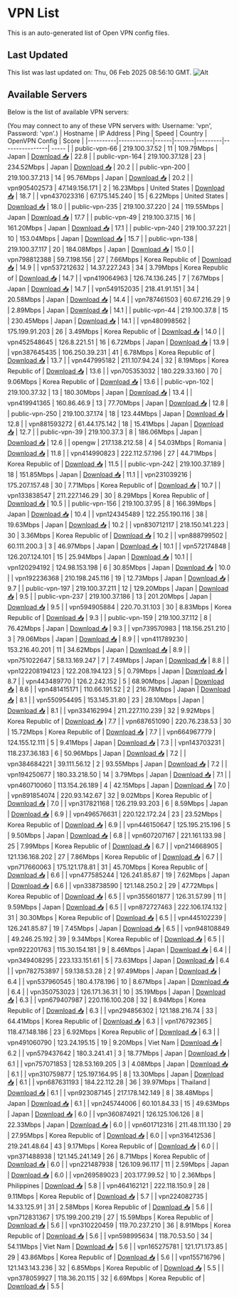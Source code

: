 # VPN List

This is an auto-generated list of Open VPN config files.

## Last Updated

This list was last updated on: Thu, 06 Feb 2025 08:56:10 GMT.
![Alt](https://repobeats.axiom.co/api/embed/186b98318ef1479477931607c1ad7d823f12451f.svg "Repobeats analytics image")

## Available Servers

Below is the list of available VPN servers:

(You may connect to any of these VPN servers with: Username: 'vpn', Password: 'vpn'.)
| Hostname | IP Address | Ping | Speed | Country | OpenVPN Config | Score |
|----------|------------|------|-------|---------|----------------| ----- |
| public-vpn-66 | 219.100.37.52 | 11 | 109.79Mbps | Japan | [Download 📥](./configs/server_0_JP.ovpn) | 22.8 |
| public-vpn-164 | 219.100.37.128 | 23 | 234.52Mbps | Japan | [Download 📥](./configs/server_1_JP.ovpn) | 20.2 |
| public-vpn-200 | 219.100.37.213 | 14 | 95.76Mbps | Japan | [Download 📥](./configs/server_2_JP.ovpn) | 20.2 |
| vpn905402573 | 47.149.156.171 | 2 | 16.23Mbps | United States | [Download 📥](./configs/server_3_US.ovpn) | 18.7 |
| vpn437023316 | 67.175.145.240 | 15 | 6.22Mbps | United States | [Download 📥](./configs/server_4_US.ovpn) | 18.0 |
| public-vpn-235 | 219.100.37.220 | 24 | 119.55Mbps | Japan | [Download 📥](./configs/server_5_JP.ovpn) | 17.7 |
| public-vpn-49 | 219.100.37.15 | 16 | 161.20Mbps | Japan | [Download 📥](./configs/server_6_JP.ovpn) | 17.1 |
| public-vpn-240 | 219.100.37.221 | 10 | 153.04Mbps | Japan | [Download 📥](./configs/server_7_JP.ovpn) | 15.7 |
| public-vpn-138 | 219.100.37.117 | 20 | 184.08Mbps | Japan | [Download 📥](./configs/server_8_JP.ovpn) | 15.0 |
| vpn798812388 | 59.7.198.156 | 27 | 7.66Mbps | Korea Republic of | [Download 📥](./configs/server_9_KR.ovpn) | 14.9 |
| vpn537212632 | 14.37.227.243 | 34 | 3.79Mbps | Korea Republic of | [Download 📥](./configs/server_10_KR.ovpn) | 14.7 |
| vpn419064963 | 126.74.136.245 | 7 | 7.67Mbps | Japan | [Download 📥](./configs/server_11_JP.ovpn) | 14.7 |
| vpn549152035 | 218.41.91.151 | 34 | 20.58Mbps | Japan | [Download 📥](./configs/server_12_JP.ovpn) | 14.4 |
| vpn787461503 | 60.67.216.29 | 9 | 2.89Mbps | Japan | [Download 📥](./configs/server_13_JP.ovpn) | 14.1 |
| public-vpn-44 | 219.100.37.8 | 15 | 230.45Mbps | Japan | [Download 📥](./configs/server_14_JP.ovpn) | 14.1 |
| vpn480998562 | 175.199.91.203 | 26 | 3.49Mbps | Korea Republic of | [Download 📥](./configs/server_15_KR.ovpn) | 14.0 |
| vpn452548645 | 126.8.221.51 | 16 | 6.72Mbps | Japan | [Download 📥](./configs/server_16_JP.ovpn) | 13.9 |
| vpn387645435 | 106.250.39.231 | 41 | 6.78Mbps | Korea Republic of | [Download 📥](./configs/server_17_KR.ovpn) | 13.7 |
| vpn447995182 | 211.107.94.24 | 32 | 8.19Mbps | Korea Republic of | [Download 📥](./configs/server_18_KR.ovpn) | 13.6 |
| vpn705353032 | 180.229.33.160 | 70 | 9.06Mbps | Korea Republic of | [Download 📥](./configs/server_19_KR.ovpn) | 13.6 |
| public-vpn-102 | 219.100.37.32 | 13 | 180.30Mbps | Japan | [Download 📥](./configs/server_20_JP.ovpn) | 13.4 |
| vpn419941365 | 160.86.46.9 | 13 | 77.70Mbps | Japan | [Download 📥](./configs/server_21_JP.ovpn) | 12.8 |
| public-vpn-250 | 219.100.37.174 | 18 | 123.44Mbps | Japan | [Download 📥](./configs/server_22_JP.ovpn) | 12.8 |
| vpn881593272 | 61.44.175.142 | 18 | 15.41Mbps | Japan | [Download 📥](./configs/server_23_JP.ovpn) | 12.7 |
| public-vpn-39 | 219.100.37.3 | 8 | 186.06Mbps | Japan | [Download 📥](./configs/server_24_JP.ovpn) | 12.6 |
| opengw | 217.138.212.58 | 4 | 54.03Mbps | Romania | [Download 📥](./configs/server_25_RO.ovpn) | 11.8 |
| vpn414990823 | 222.112.57.196 | 27 | 44.71Mbps | Korea Republic of | [Download 📥](./configs/server_26_KR.ovpn) | 11.5 |
| public-vpn-242 | 219.100.37.189 | 18 | 151.85Mbps | Japan | [Download 📥](./configs/server_27_JP.ovpn) | 11.1 |
| vpn231039216 | 175.207.157.48 | 30 | 7.71Mbps | Korea Republic of | [Download 📥](./configs/server_28_KR.ovpn) | 10.7 |
| vpn133838547 | 211.227.146.29 | 30 | 8.29Mbps | Korea Republic of | [Download 📥](./configs/server_29_KR.ovpn) | 10.5 |
| public-vpn-156 | 219.100.37.95 | 8 | 166.39Mbps | Japan | [Download 📥](./configs/server_30_JP.ovpn) | 10.4 |
| vpn124345489 | 122.255.190.116 | 38 | 19.63Mbps | Japan | [Download 📥](./configs/server_31_JP.ovpn) | 10.2 |
| vpn830712117 | 218.150.141.223 | 30 | 3.36Mbps | Korea Republic of | [Download 📥](./configs/server_32_KR.ovpn) | 10.2 |
| vpn888799502 | 60.111.200.3 | 3 | 46.97Mbps | Japan | [Download 📥](./configs/server_33_JP.ovpn) | 10.1 |
| vpn572174848 | 126.207.124.101 | 15 | 25.94Mbps | Japan | [Download 📥](./configs/server_34_JP.ovpn) | 10.1 |
| vpn120294192 | 124.98.153.198 | 6 | 30.85Mbps | Japan | [Download 📥](./configs/server_35_JP.ovpn) | 10.0 |
| vpn192236368 | 210.198.245.116 | 19 | 12.73Mbps | Japan | [Download 📥](./configs/server_36_JP.ovpn) | 9.7 |
| public-vpn-197 | 219.100.37.211 | 12 | 129.20Mbps | Japan | [Download 📥](./configs/server_37_JP.ovpn) | 9.5 |
| public-vpn-237 | 219.100.37.186 | 13 | 201.20Mbps | Japan | [Download 📥](./configs/server_38_JP.ovpn) | 9.5 |
| vpn594905884 | 220.70.31.103 | 30 | 8.83Mbps | Korea Republic of | [Download 📥](./configs/server_39_KR.ovpn) | 9.3 |
| public-vpn-159 | 219.100.37.112 | 8 | 76.42Mbps | Japan | [Download 📥](./configs/server_40_JP.ovpn) | 9.3 |
| vpn739570983 | 118.156.251.210 | 3 | 79.06Mbps | Japan | [Download 📥](./configs/server_41_JP.ovpn) | 8.9 |
| vpn411789230 | 153.216.40.201 | 11 | 34.62Mbps | Japan | [Download 📥](./configs/server_42_JP.ovpn) | 8.9 |
| vpn751022647 | 58.13.169.247 | 7 | 7.49Mbps | Japan | [Download 📥](./configs/server_43_JP.ovpn) | 8.8 |
| vpn122208194123 | 122.208.194.123 | 5 | 0.79Mbps | Japan | [Download 📥](./configs/server_44_JP.ovpn) | 8.7 |
| vpn443489770 | 126.2.242.152 | 5 | 68.90Mbps | Japan | [Download 📥](./configs/server_45_JP.ovpn) | 8.6 |
| vpn481415171 | 110.66.191.52 | 2 | 216.78Mbps | Japan | [Download 📥](./configs/server_46_JP.ovpn) | 8.1 |
| vpn550954495 | 153.145.31.80 | 23 | 28.10Mbps | Japan | [Download 📥](./configs/server_47_JP.ovpn) | 8.1 |
| vpn334162994 | 211.227.110.239 | 32 | 9.92Mbps | Korea Republic of | [Download 📥](./configs/server_48_KR.ovpn) | 7.7 |
| vpn687651090 | 220.76.238.53 | 30 | 15.72Mbps | Korea Republic of | [Download 📥](./configs/server_49_KR.ovpn) | 7.7 |
| vpn664967779 | 124.155.12.111 | 5 | 9.41Mbps | Japan | [Download 📥](./configs/server_50_JP.ovpn) | 7.3 |
| vpn143703231 | 118.237.36.183 | 6 | 50.96Mbps | Japan | [Download 📥](./configs/server_51_JP.ovpn) | 7.2 |
| vpn384684221 | 39.111.56.12 | 2 | 93.55Mbps | Japan | [Download 📥](./configs/server_52_JP.ovpn) | 7.2 |
| vpn194250677 | 180.33.218.50 | 14 | 3.79Mbps | Japan | [Download 📥](./configs/server_53_JP.ovpn) | 7.1 |
| vpn460710060 | 113.154.26.189 | 4 | 42.15Mbps | Japan | [Download 📥](./configs/server_54_JP.ovpn) | 7.0 |
| vpn891854074 | 220.93.142.67 | 32 | 9.02Mbps | Korea Republic of | [Download 📥](./configs/server_55_KR.ovpn) | 7.0 |
| vpn317821168 | 126.219.93.203 | 6 | 8.59Mbps | Japan | [Download 📥](./configs/server_56_JP.ovpn) | 6.9 |
| vpn496576631 | 220.122.172.24 | 23 | 23.52Mbps | Korea Republic of | [Download 📥](./configs/server_57_KR.ovpn) | 6.9 |
| vpn446150647 | 125.195.215.196 | 5 | 9.50Mbps | Japan | [Download 📥](./configs/server_58_JP.ovpn) | 6.8 |
| vpn607207167 | 221.161.133.98 | 25 | 7.99Mbps | Korea Republic of | [Download 📥](./configs/server_59_KR.ovpn) | 6.7 |
| vpn214668905 | 121.136.168.202 | 27 | 7.86Mbps | Korea Republic of | [Download 📥](./configs/server_60_KR.ovpn) | 6.7 |
| vpn717660063 | 175.121.178.81 | 31 | 45.70Mbps | Korea Republic of | [Download 📥](./configs/server_61_KR.ovpn) | 6.6 |
| vpn477585244 | 126.241.85.87 | 19 | 7.62Mbps | Japan | [Download 📥](./configs/server_62_JP.ovpn) | 6.6 |
| vpn338738590 | 121.148.250.2 | 29 | 47.72Mbps | Korea Republic of | [Download 📥](./configs/server_63_KR.ovpn) | 6.5 |
| vpn355601877 | 126.31.57.99 | 11 | 9.59Mbps | Japan | [Download 📥](./configs/server_64_JP.ovpn) | 6.5 |
| vpn872727463 | 222.106.174.132 | 31 | 30.30Mbps | Korea Republic of | [Download 📥](./configs/server_65_KR.ovpn) | 6.5 |
| vpn445102239 | 126.241.85.87 | 19 | 7.45Mbps | Japan | [Download 📥](./configs/server_66_JP.ovpn) | 6.5 |
| vpn948108849 | 49.246.25.192 | 39 | 9.34Mbps | Korea Republic of | [Download 📥](./configs/server_67_KR.ovpn) | 6.5 |
| vpn922201763 | 115.30.154.181 | 9 | 8.46Mbps | Japan | [Download 📥](./configs/server_68_JP.ovpn) | 6.4 |
| vpn349408295 | 223.133.151.61 | 5 | 73.63Mbps | Japan | [Download 📥](./configs/server_69_JP.ovpn) | 6.4 |
| vpn782753897 | 59.138.53.28 | 2 | 97.49Mbps | Japan | [Download 📥](./configs/server_70_JP.ovpn) | 6.4 |
| vpn537960545 | 180.4.178.196 | 10 | 8.67Mbps | Japan | [Download 📥](./configs/server_71_JP.ovpn) | 6.4 |
| vpn350753023 | 126.171.36.31 | 10 | 35.19Mbps | Japan | [Download 📥](./configs/server_72_JP.ovpn) | 6.3 |
| vpn679407987 | 220.116.100.208 | 32 | 8.94Mbps | Korea Republic of | [Download 📥](./configs/server_73_KR.ovpn) | 6.3 |
| vpn294856302 | 121.188.216.74 | 33 | 64.41Mbps | Korea Republic of | [Download 📥](./configs/server_74_KR.ovpn) | 6.3 |
| vpn176792365 | 118.47.148.186 | 23 | 6.92Mbps | Korea Republic of | [Download 📥](./configs/server_75_KR.ovpn) | 6.3 |
| vpn491060790 | 123.24.195.15 | 19 | 9.20Mbps | Viet Nam | [Download 📥](./configs/server_76_VN.ovpn) | 6.2 |
| vpn579437642 | 180.3.241.41 | 3 | 18.77Mbps | Japan | [Download 📥](./configs/server_77_JP.ovpn) | 6.1 |
| vpn757071853 | 128.53.169.205 | 3 | 4.08Mbps | Japan | [Download 📥](./configs/server_78_JP.ovpn) | 6.1 |
| vpn310759877 | 125.197.164.95 | 8 | 13.30Mbps | Japan | [Download 📥](./configs/server_79_JP.ovpn) | 6.1 |
| vpn687631193 | 184.22.112.28 | 36 | 39.97Mbps | Thailand | [Download 📥](./configs/server_80_TH.ovpn) | 6.1 |
| vpn923087145 | 217.178.142.149 | 8 | 38.48Mbps | Japan | [Download 📥](./configs/server_81_JP.ovpn) | 6.1 |
| vpn245744006 | 60.101.84.33 | 15 | 49.63Mbps | Japan | [Download 📥](./configs/server_82_JP.ovpn) | 6.0 |
| vpn360874921 | 126.125.106.126 | 8 | 22.33Mbps | Japan | [Download 📥](./configs/server_83_JP.ovpn) | 6.0 |
| vpn601712316 | 211.48.111.130 | 29 | 27.95Mbps | Korea Republic of | [Download 📥](./configs/server_84_KR.ovpn) | 6.0 |
| vpn316412536 | 219.241.48.64 | 43 | 9.17Mbps | Korea Republic of | [Download 📥](./configs/server_85_KR.ovpn) | 6.0 |
| vpn371488938 | 121.145.241.149 | 26 | 8.71Mbps | Korea Republic of | [Download 📥](./configs/server_86_KR.ovpn) | 6.0 |
| vpn221487938 | 126.109.96.117 | 11 | 2.59Mbps | Japan | [Download 📥](./configs/server_87_JP.ovpn) | 6.0 |
| vpn269589023 | 203.177.99.52 | 10 | 2.36Mbps | Philippines | [Download 📥](./configs/server_88_PH.ovpn) | 5.8 |
| vpn464162121 | 222.118.150.9 | 28 | 9.11Mbps | Korea Republic of | [Download 📥](./configs/server_89_KR.ovpn) | 5.7 |
| vpn224082735 | 14.33.125.91 | 31 | 2.58Mbps | Korea Republic of | [Download 📥](./configs/server_90_KR.ovpn) | 5.6 |
| vpn712831367 | 175.199.200.219 | 27 | 15.59Mbps | Korea Republic of | [Download 📥](./configs/server_91_KR.ovpn) | 5.6 |
| vpn310220459 | 119.70.237.210 | 36 | 8.91Mbps | Korea Republic of | [Download 📥](./configs/server_92_KR.ovpn) | 5.6 |
| vpn598995634 | 118.70.53.50 | 34 | 54.11Mbps | Viet Nam | [Download 📥](./configs/server_93_VN.ovpn) | 5.6 |
| vpn165275781 | 121.171.173.85 | 29 | 43.86Mbps | Korea Republic of | [Download 📥](./configs/server_94_KR.ovpn) | 5.6 |
| vpn155716796 | 121.143.143.236 | 32 | 6.85Mbps | Korea Republic of | [Download 📥](./configs/server_95_KR.ovpn) | 5.5 |
| vpn378059927 | 118.36.20.115 | 32 | 6.69Mbps | Korea Republic of | [Download 📥](./configs/server_96_KR.ovpn) | 5.5 |

